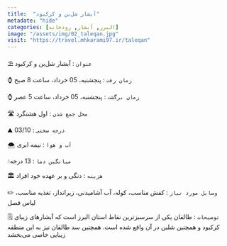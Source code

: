 ```yaml
---
title:  "آبشار شل‌بن و کرکبود"
metadate: "hide"
categories: [البرز, آبشار, رودخانه]
image: "/assets/img/02_taleqan.jpg"
visit: "https://travel.mhkarami97.ir/taleqan"
---
```


⛱️ `عنوان` : آبشار شل‌بن و کرکبود  

⌚️ `زمان رفت` : پنجشنبه، 05 خرداد، ساعت 8 صبح  

⌚️ `زمان برگشت` : پنجشنبه، 05 خرداد، ساعت 5 عصر  

🛣️ `محل جمع شدن` : اول هشتگرد  

⛰️ `درجه سختی` : 03/10  

🌨️ `آب و هوا` : نیمه ابری  

💧`میانگین دما` : 13 درجه  

🏛 `هزینه` : دنگی و بر عهده خود افراد  

✏️ `وسایل مورد نیاز` : کفش مناسب، کوله، آب آشامیدنی، زیرانداز، تغذیه مناسب، لباس فصل  

🗒️ `توضیحات` : طالقان یکی از سرسبزترین نقاط استان البرز است که آبشارهای زیبای کرکبود و همچنین شلبن در آن واقع شده است. همچنین سد طالقان نیز به این منطقه زیبایی خاصی می‌بخشد  